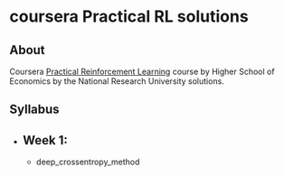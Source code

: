 # coursera Practical RL solutions

## About
Coursera [Practical Reinforcement Learning](https://www.coursera.org/learn/practical-rl/home/welcome) course by Higher School of Economics by the National Research University solutions.

## Syllabus
- Week 1:
  - 
  - deep_crossentropy_method

